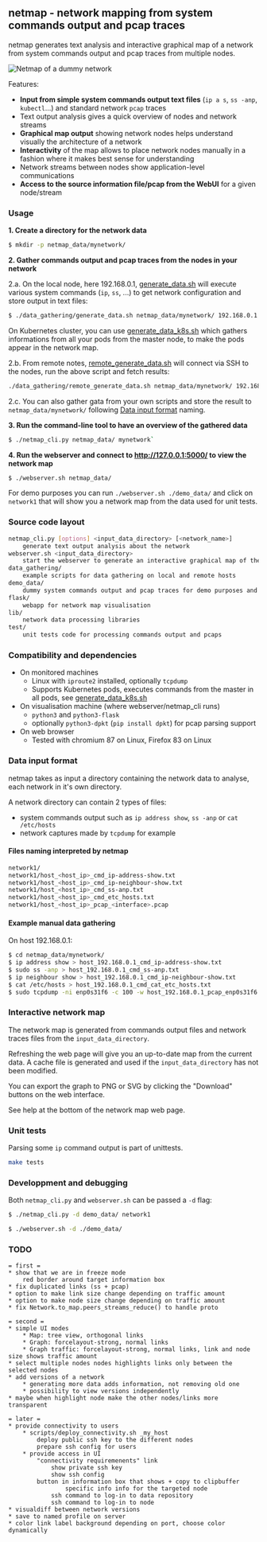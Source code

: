 ## netmap - network mapping from system commands output and pcap traces

netmap generates text analysis and interactive graphical map of a network from system commands output and pcap traces from multiple nodes.

![Netmap of a dummy network](demo_data/dummynet/dummynet.gif)

Features:
* **Input from simple system commands output text files** (`ip a s`, `ss -anp`, `kubectl`...) and standard network `pcap` traces
* Text output analysis gives a quick overview of nodes and network streams
* **Graphical map output** showing network nodes helps understand visually the architecture of a network
* **Interactivity** of the map allows to place network nodes manually in a fashion where it makes best sense for understanding
* Network streams between nodes show application-level communications
* **Access to the source information file/pcap from the WebUI** for a given node/stream

### Usage

**1. Create a directory for the network data**
``` bash
$ mkdir -p netmap_data/mynetwork/
```

**2. Gather commands output and pcap traces from the nodes in your network**

2.a. On the local node, here 192.168.0.1, [generate_data.sh](data_gathering/generate_data.sh) will execute various system commands (`ip`, `ss`, ...) to get network configuration and store output in text files:
``` bash
$ ./data_gathering/generate_data.sh netmap_data/mynetwork/ 192.168.0.1
```

On Kubernetes cluster, you can use [generate_data_k8s.sh](data_gathering/generate_data_k8s.sh) which gathers informations from all your pods from the master node, to make the pods appear in the network map.

2.b. From remote notes, [remote_generate_data.sh](data_gathering/remote_generate_data.sh) will connect via SSH to the nodes, run the above script and fetch results:
``` bash
./data_gathering/remote_generate_data.sh netmap_data/mynetwork/ 192.168.0.250 10.10.10.1
```

2.c. You can also gather gata from your own scripts and store the result to `netmap_data/mynetwork/` following [Data input format](#data-input-format) naming.

**3. Run the command-line tool to have an overview of the gathered data**

``` bash
$ ./netmap_cli.py netmap_data/ mynetwork`
```

**4. Run the webserver and connect to http://127.0.0.1:5000/ to view the network map**

``` bash
$ ./webserver.sh netmap_data/
```

For demo purposes you can run `./webserver.sh ./demo_data/` and click on `network1` that will show you a network map from the data used for unit tests.

### Source code layout

``` bash
netmap_cli.py [options] <input_data_directory> [<network_name>]
	generate text output analysis about the network
webserver.sh <input_data_directory>
	start the webserver to generate an interactive graphical map of the network
data_gathering/
	example scripts for data gathering on local and remote hosts
demo_data/
	dummy system commands output and pcap traces for demo purposes and unit tests
flask/
	webapp for network map visualisation
lib/
	network data processing libraries
test/
	unit tests code for processing commands output and pcaps
```


### Compatibility and dependencies

* On monitored machines
	* Linux with `iproute2` installed, optionally `tcpdump`
	* Supports Kubernetes pods, executes commands from the master in all pods, see [generate_data_k8s.sh](data_gathering/generate_data_k8s.sh)
* On visualisation machine (where webserver/netmap_cli runs)
	* `python3` and `python3-flask`
	* optionally `python3-dpkt` (`pip install dpkt`) for pcap parsing support
* On web browser
	* Tested with chromium 87 on Linux, Firefox 83 on Linux

### Data input format

netmap takes as input a directory containing the network data to analyse, each network in it's own directory.

A network directory can contain 2 types of files:
* system commands output such as `ip address show`, `ss -anp` or `cat /etc/hosts`
* network captures made by `tcpdump` for example

#### Files naming interpreted by netmap

``` bash
network1/
network1/host_<host_ip>_cmd_ip-address-show.txt
network1/host_<host_ip>_cmd_ip-neighbour-show.txt
network1/host_<host_ip>_cmd_ss-anp.txt
network1/host_<host_ip>_cmd_etc_hosts.txt
network1/host_<host_ip>_pcap_<interface>.pcap
```

#### Example manual data gathering

On host 192.168.0.1:

``` bash
$ cd netmap_data/mynetwork/
$ ip address show > host_192.168.0.1_cmd_ip-address-show.txt
$ sudo ss -anp > host_192.168.0.1_cmd_ss-anp.txt
$ ip neighbour show > host_192.168.0.1_cmd_ip-neighbour-show.txt
$ cat /etc/hosts > host_192.168.0.1_cmd_cat_etc_hosts.txt
$ sudo tcpdump -ni enp0s31f6 -c 100 -w host_192.168.0.1_pcap_enp0s31f6.pcap
```

### Interactive network map

The network map is generated from commands output files and network traces files from the `input_data_directory`.

Refreshing the web page will give you an up-to-date map from the current data. A cache file is generated and used if the `input_data_directory` has not been modified.

You can export the graph to PNG or SVG by clicking the "Download" buttons on the web interface.

See help at the bottom of the network map web page.

### Unit tests

Parsing some `ip` command output is part of unittests.

``` bash
make tests
```

### Developpment and debugging

Both `netmap_cli.py` and `webserver.sh` can be passed a `-d` flag:

``` bash
$ ./netmap_cli.py -d demo_data/ network1
```
``` bash
$ ./webserver.sh -d ./demo_data/
```

### TODO

```
= first =
* show that we are in freeze mode
	red border around target information box
* fix duplicated links (ss + pcap)
* option to make link size change depending on traffic amount
* option to make node size change depending on traffic amount
* fix Network.to_map.peers_streams_reduce() to handle proto

= second =
* simple UI modes
    * Map: tree view, orthogonal links
    * Graph: forcelayout-strong, normal links
    * Graph traffic: forcelayout-strong, normal links, link and node size shows traffic amount
* select multiple nodes nodes highlights links only between the selected nodes
* add versions of a network
    * generating more data adds information, not removing old one
    * possibility to view versions independently
* maybe when highlight node make the other nodes/links more transparent

= later =
* provide connectivity to users
	* scripts/deploy_connectivity.sh _my_host
		deploy public ssh key to the different nodes
		prepare ssh config for users
	* provide access in UI
		"connectivity requiremenents" link
			show private ssh key
			show ssh config
		button in information box that shows + copy to clipbuffer
				specific info info for the targeted node
			ssh command to log-in to data repository
			ssh command to log-in to node
* visualdiff between network versions
* save to named profile on server
* color link label background depending on port, choose color dynamically
```
